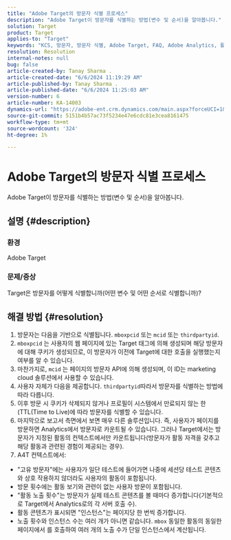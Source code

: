 ```yaml
---
title: "Adobe Target의 방문자 식별 프로세스"
description: "Adobe Target이 방문자를 식별하는 방법(변수 및 순서)을 알아봅니다."
solution: Target
product: Target
applies-to: "Target"
keywords: "KCS, 방문자, 방문자 식별, Adobe Target, FAQ, Adobe Analytics, 활동 노출, 인스턴스, 고유 방문자, 방문"
resolution: Resolution
internal-notes: null
bug: false
article-created-by: Tanay Sharma .
article-created-date: "6/6/2024 11:19:29 AM"
article-published-by: Tanay Sharma .
article-published-date: "6/6/2024 11:25:03 AM"
version-number: 6
article-number: KA-14003
dynamics-url: "https://adobe-ent.crm.dynamics.com/main.aspx?forceUCI=1&pagetype=entityrecord&etn=knowledgearticle&id=afaf33a3-f623-ef11-840b-6045bd0065b6"
source-git-commit: 5151b4b57ac73f5234e47e6cdc81e3cea8161475
workflow-type: tm+mt
source-wordcount: '324'
ht-degree: 1%

---
```


# Adobe Target의 방문자 식별 프로세스


Adobe Target이 방문자를 식별하는 방법(변수 및 순서)을 알아봅니다.

## 설명 {#description}


### 환경

Adobe Target



### 문제/증상

Target은 방문자를 어떻게 식별합니까(어떤 변수 및 어떤 순서로 식별합니까)?


## 해결 방법 {#resolution}


1. 방문자는 다음을 기반으로 식별됩니다. `mboxpcid` 또는 `mcid` 또는 `thirdpartyid`.
2. `mboxpcid` 는 사용자의 웹 페이지에 있는 Target 태그에 의해 생성되며 해당 방문자에 대해 쿠키가 생성되므로, 이 방문자가 이전에 Target에 대한 호출을 실행했는지 여부를 알 수 있습니다.
3. 마찬가지로, `mcid` 는 페이지의 방문자 API에 의해 생성되며, 이 ID는 marketing cloud 솔루션에서 사용할 수 있습니다.
4. 사용자 자체가 다음을 제공합니다. `thirdpartyid`따라서 방문자를 식별하는 방법에 따라 다릅니다.
5. 이후 방문 시 쿠키가 삭제되지 않거나 프로필이 시스템에서 만료되지 않는 한(TTL(Time to Live)에 따라 방문자를 식별할 수 있습니다.
6. 마지막으로 보고서 측면에서 보면 매우 다른 솔루션입니다. 즉, 사용자가 페이지를 방문하면 Analytics에서 방문자로 카운트될 수 있습니다. 그러나 Target에서는 방문자가 지정된 활동의 컨텍스트에서만 카운트됩니다(방문자가 활동 자격을 갖추고 해당 활동과 관련된 경험이 제공되는 경우).
7. A4T 컨텍스트에서:


- &quot;고유 방문자&quot;에는 사용자가 일단 테스트에 들어가면 나중에 세션당 테스트 콘텐츠와 상호 작용하지 않더라도 사용자의 활동이 포함됩니다.
- 방문 횟수에는 활동 보기와 관련이 없는 사용자 방문이 포함됩니다.
- &quot;활동 노출 횟수&quot;는 방문자가 실제 테스트 콘텐츠를 볼 때마다 증가합니다(기본적으로 Target에서 Analytics로의 각 서버 호출 수).
- 활동 콘텐츠가 표시되면 &quot;인스턴스&quot;는 페이지당 한 번씩 증가합니다.
- 노출 횟수와 인스턴스 수는 여러 개가 아니면 같습니다. `mbox` 동일한 활동의 동일한 페이지에서 를 호출하여 여러 개의 노출 수가 단일 인스턴스에서 계산됩니다.

